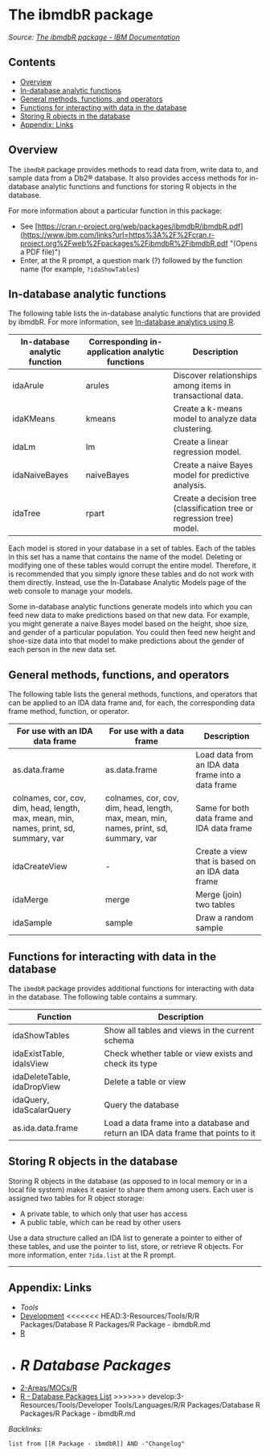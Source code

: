 # The ibmdbR package

*Source: [The ibmdbR package - IBM Documentation](https://www.ibm.com/docs/en/db2woc?topic=packages-ibmdbr-package)*

## Contents

* [Overview](R%20Package%20-%20ibmdbR.md#overview)
* [In-database analytic functions](R%20Package%20-%20ibmdbR.md#in-database-analytic-functions)
* [General methods, functions, and operators](R%20Package%20-%20ibmdbR.md#general-methods-functions-and-operators)
* [Functions for interacting with data in the database](R%20Package%20-%20ibmdbR.md#functions-for-interacting-with-data-in-the-database)
* [Storing R objects in the database](R%20Package%20-%20ibmdbR.md#storing-r-objects-in-the-database)
* [Appendix: Links](R%20Package%20-%20ibmdbR.md#appendix-links)

## Overview

The `ibmdbR` package provides methods to read data from, write data to, and sample data from a Db2® database. It also provides access methods for in-database analytic functions and functions for storing R objects in the database.

For more information about a particular function in this package:

* See [https://cran.r-project.org/web/packages/ibmdbR/ibmdbR.pdf](https://www.ibm.com/links?url=https%3A%2F%2Fcran.r-project.org%2Fweb%2Fpackages%2FibmdbR%2FibmdbR.pdf "(Opens a PDF file)")
* Enter, at the R prompt, a question mark (?) followed by the function name (for example, `?idaShowTables`)

## In-database analytic functions

The following table lists the in-database analytic functions that are provided by ibmdbR. For more information, see [In-database analytics using R](https://www.ibm.com/docs/en/SS6NHC/com.ibm.swg.im.dashdb.analytics.doc/doc/explorer_in_db_analytics.html "To process data, most native R functions require that the data first is extracted from a database to working memory. Such a function is called an in-application function. A different type of function, called an in-database function, operates directly on data in a database, without requiring the data to be extracted. Consequently, you can use an in-database function to analyze large amounts of data that would be impractical or impossible to extract.").

|In-database analytic function|Corresponding in-application analytic functions|Description|
|-----------------------------|-----------------------------------------------|-----------|
|idaArule|arules|Discover relationships among items in transactional data.|
|idaKMeans|kmeans|Create a k-means model to analyze data clustering.|
|idaLm|lm|Create a linear regression model.|
|idaNaiveBayes|naiveBayes|Create a naive Bayes model for predictive analysis.|
|idaTree|rpart|Create a decision tree (classification tree or regression tree) model.|

Each model is stored in your database in a set of tables. Each of the tables in this set has a name that contains the name of the model. Deleting or modifying one of these tables would corrupt the entire model. Therefore, it is recommended that you simply ignore these tables and do not work with them directly. Instead, use the In-Database Analytic Models page of the web console to manage your models.

Some in-database analytic functions generate models into which you can feed new data to make predictions based on that new data. For example, you might generate a naive Bayes model based on the height, shoe size, and gender of a particular population. You could then feed new height and shoe-size data into that model to make predictions about the gender of each person in the new data set.

## General methods, functions, and operators

The following table lists the general methods, functions, and operators that can be applied to an IDA data frame and, for each, the corresponding data frame method, function, or operator.

|For use with an IDA data frame|For use with a data frame|Description|
|------------------------------|-------------------------|-----------|
|as.data.frame|as.data.frame|Load data from an IDA data frame into a data frame|
|colnames, cor, cov, dim, head, length, max, mean, min, names, print, sd, summary, var|colnames, cor, cov, dim, head, length, max, mean, min, names, print, sd, summary, var|Same for both data frame and IDA data frame|
|idaCreateView|-|Create a view that is based on an IDA data frame|
|idaMerge|merge|Merge (join) two tables|
|idaSample|sample|Draw a random sample|

## Functions for interacting with data in the database

The `ibmdbR` package provides additional functions for interacting with data in the database. The following table contains a summary.

|Function|Description|
|--------|-----------|
|idaShowTables|Show all tables and views in the current schema|
|idaExistTable, idaIsView|Check whether table or view exists and check its type|
|idaDeleteTable, idaDropView|Delete a table or view|
|idaQuery, idaScalarQuery|Query the database|
|as.ida.data.frame|Load a data frame into a database and return an IDA data frame that points to it|

## Storing R objects in the database

Storing R objects in the database (as opposed to in local memory or in a local file system) makes it easier to share them among users. Each user is assigned two tables for R object storage:

* A private table, to which only that user has access
* A public table, which can be read by other users

Use a data structure called an IDA list to generate a pointer to either of these tables, and use the pointer to list, store, or retrieve R objects. For more information, enter `?ida.list` at the R prompt.

---

## Appendix: Links

* *Tools*
* [Development](../../../../../../../2-Areas/MOCs/Development.md)
  \<\<\<\<\<\<\< HEAD:3-Resources/Tools/R/R Packages/Database R Packages/R Package - ibmdbR.md
* [R](../../../../../../../2-Areas/MOCs/R.md)
* *R Database Packages*
  =======
* [2-Areas/MOCs/R](../../../../../../../2-Areas/MOCs/R.md)
* [R - Database Packages List](../../../../../../../2-Areas/Lists/R%20-%20Database%20Packages%20List.md)
  \>>>>>>> develop:3-Resources/Tools/Developer Tools/Languages/R/R Packages/Database R Packages/R Package - ibmdbR.md

*Backlinks:*

````dataview
list from [[R Package - ibmdbR]] AND -"Changelog"
````
